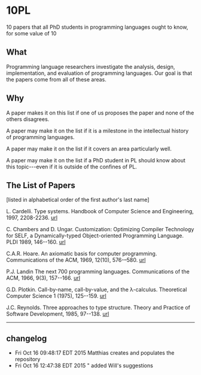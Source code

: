 # 10PL
10 papers that all PhD students in programming languages ought to know, for some value of 10

What
----

Programming language researchers investigate the analysis, design,
implementation, and evaluation of programming languages. Our goal 
is that the papers come from all of these areas. 

Why
---

A paper makes it on this list if one of us proposes the paper and none of
the others disagrees.

A paper may make it on the list if it is a milestone in the intellectual
history of programming languages. 

A paper may make it on the list if it covers an area particularly well. 

A paper may make it on the list if a PhD student in PL should know about
this topic---even if it is outside of the confines of PL. 

The List of Papers 
------------------

[listed in alphabetical order of the first author's last name]

L. Cardelli.
Type systems. 
Handbook of Computer Science and Engineering, 1997, 2208-2236.
[url](http://lucacardelli.name/papers/typesystems.pdf)

C. Chambers and D. Ungar.
Customization: Optimizing Compiler Technology for SELF, 
a Dynamically-typed Object-oriented Programming Language.
PLDI 1989, 146--160.
[url](http://dl.acm.org/citation.cfm?id=74831)

C.A.R. Hoare.
An axiomatic basis for computer programming. 
Communications of the ACM, 1969, 12(10), 576-–580.
[url](http://dl.acm.org/citation.cfm?id=363259)

P.J. Landin 
The next 700 programming languages. 
Communications of the ACM, 1966, 9(3), 157--166.
[url](http://dl.acm.org/citation.cfm?id=365257)

G.D. Plotkin.
Call-by-name, call-by-value, and the λ-calculus.
Theoretical Computer Science 1 (1975), 125--159.
[url](http://homepages.inf.ed.ac.uk/gdp/publications/cbn_cbv_lambda.pdf)

J.C. Reynolds.
Three approaches to type structure.
Theory and Practice of Software Development, 1985, 97--138.
[url](http://link.springer.com/chapter/10.1007%2F3-540-15198-2_7)

----
## changelog
* Fri Oct 16 09:48:17 EDT 2015 Matthias creates and populates the repository 
* Fri Oct 16 12:47:38 EDT 2015  " added Will's suggestions 
